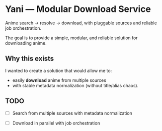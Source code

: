 # Yani — Modular Download Service

Anime search → resolve → download, with pluggable sources and reliable job orchestration.

The goal is to provide a simple, modular, and reliable solution for downloading anime.

## Why this exists
I wanted to create a solution that would allow me to:
- easily __download__ anime from multiple sources
- with stable metadata normalization (without title/alias chaos).

## TODO
- [ ] Search from multiple sources with metadata normalization
- [ ] Download in parallel with job orchestration

